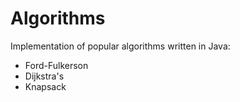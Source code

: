 # Algorithms

Implementation of popular algorithms written in Java:
- Ford-Fulkerson
- Dijkstra's
- Knapsack

